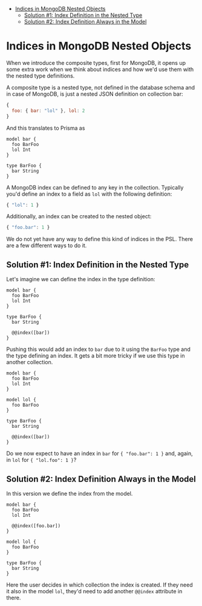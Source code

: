 -   [Indices in MongoDB Nested
    Objects](#indices-in-mongodb-nested-objects)
    -   [Solution \#1: Index Definition in the Nested
        Type](#solution-1-index-definition-in-the-nested-type)
    -   [Solution \#2: Index Definition Always in the
        Model](#solution-2-index-definition-always-in-the-model)

# Indices in MongoDB Nested Objects

When we introduce the composite types, first for MongoDB, it opens up
some extra work when we think about indices and how we'd use them with
the nested type definitions.

A composite type is a nested type, not defined in the database schema
and in case of MongoDB, is just a nested JSON definition on collection
bar:

``` javascript
{
  foo: { bar: "lol" }, lol: 2
}
```

And this translates to Prisma as

``` prisma
model bar {
  foo BarFoo
  lol Int
}

type BarFoo {
  bar String
}
```

A MongoDB index can be defined to any key in the collection. Typically
you'd define an index to a field as `lol` with the following definition:

``` javascript
{ "lol": 1 }
```

Additionally, an index can be created to the nested object:

``` javascript
{ "foo.bar": 1 }
```

We do not yet have any way to define this kind of indices in the PSL.
There are a few different ways to do it.

## Solution \#1: Index Definition in the Nested Type

Let's imagine we can define the index in the type definition:

``` prisma
model bar {
  foo BarFoo
  lol Int
}

type BarFoo {
  bar String

  @@index([bar])
}
```

Pushing this would add an index to `bar` due to it using the `BarFoo`
type and the type defining an index. It gets a bit more tricky if we use
this type in another collection.

``` prisma
model bar {
  foo BarFoo
  lol Int
}

model lol {
  foo BarFoo
}

type BarFoo {
  bar String

  @@index([bar])
}
```

Do we now expect to have an index in `bar` for `{ "foo.bar": 1 }` and,
again, in `lol` for `{ "lol.foo": 1 }`?

## Solution \#2: Index Definition Always in the Model

In this version we define the index from the model.

``` prisma
model bar {
  foo BarFoo
  lol Int

  @@index([foo.bar])
}

model lol {
  foo BarFoo
}

type BarFoo {
  bar String
}
```

Here the user decides in which collection the index is created. If they
need it also in the model `lol`, they'd need to add another `@@index`
attribute in there.
